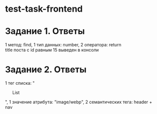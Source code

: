 # test-task-frontend

# Задание 1. Ответы

1 метод: find, 1 тип данных: number, 2 оператора: return
<br />
title поста с id равным 15 выведен в консоли

# Задание 2. Ответы

1 тег списка: "<ul>List</ul>", 1 значение атрибута: "image/webp", 2 семантических тега: header + nav

